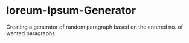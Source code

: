 # loreum-Ipsum-Generator
Creating a generator of random paragraph based on the entered no. of wanted paragraphs
